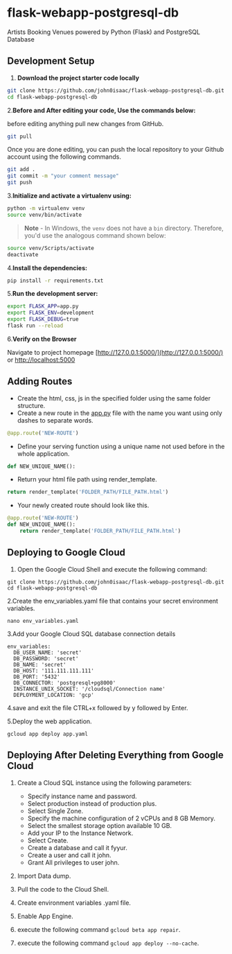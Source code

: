 # flask-webapp-postgresql-db

Artists Booking Venues powered by Python (Flask) and PostgreSQL Database

## Development Setup

1. **Download the project starter code locally**

  ```bash
  git clone https://github.com/john0isaac/flask-webapp-postgresql-db.git
  cd flask-webapp-postgresql-db
  ```

2.**Before and After editing your code, Use the commands below:**

before editing anything pull new changes from GitHub.

```bash
git pull
```

Once you are done editing, you can push the local repository to your Github account using the following commands.

```bash
git add .
git commit -m "your comment message"
git push
```

3.**Initialize and activate a virtualenv using:**

```bash
python -m virtualenv venv
source venv/bin/activate
```

>**Note** - In Windows, the `venv` does not have a `bin` directory. Therefore, you'd use the analogous command shown below:

```bash
source venv/Scripts/activate
deactivate
```

4.**Install the dependencies:**

```bash
pip install -r requirements.txt
```

5.**Run the development server:**

```bash
export FLASK_APP=app.py
export FLASK_ENV=development
export FLASK_DEBUG=true
flask run --reload
```

6.**Verify on the Browser**

Navigate to project homepage [http://127.0.0.1:5000/](http://127.0.0.1:5000/) or [http://localhost:5000](http://localhost:5000)

## Adding Routes

- Create the html, css, js in the specified folder using the same folder structure.
- Create a new route in the [app.py](./app.py) file with the name you want using only dashes to separate words.

```PYTHON
@app.route('NEW-ROUTE')
```

- Define your serving function using a unique name not used before in the whole application.

```PYTHON
def NEW_UNIQUE_NAME():
```

- Return your html file path using render_template.

```PYTHON
return render_template('FOLDER_PATH/FILE_PATH.html')
```

- Your newly created route should look like this.

```PYTHON
@app.route('NEW-ROUTE')
def NEW_UNIQUE_NAME():
    return render_template('FOLDER_PATH/FILE_PATH.html')
```

## Deploying to Google Cloud

1. Open the Google Cloud Shell and execute the following command:

  ```shell
  git clone https://github.com/john0isaac/flask-webapp-postgresql-db.git
  cd flask-webapp-postgresql-db
  ```

2.Create the env_variables.yaml file that contains your secret environment variables.

  ```shell
  nano env_variables.yaml
  ```

3.Add your Google Cloud SQL database connection details

```shell
env_variables:
  DB_USER_NAME: 'secret'
  DB_PASSWORD: 'secret'
  DB_NAME: 'secret'
  DB_HOST: '111.111.111.111'
  DB_PORT: '5432'
  DB_CONNECTOR: 'postgresql+pg8000'
  INSTANCE_UNIX_SOCKET: '/cloudsql/Connection name'
  DEPLOYMENT_LOCATION: 'gcp'
```

4.save and exit the file CTRL+x followed by y followed by Enter.

5.Deploy the web application.

  ```shell
  gcloud app deploy app.yaml
  ```

## Deploying After Deleting Everything from Google Cloud

1. Create a Cloud SQL instance using the following parameters:
    - Specify instance name and password.
    - Select production instead of production plus.
    - Select Single Zone.
    - Specify the machine configuration of 2 vCPUs and 8 GB Memory.
    - Select the smallest storage option available 10 GB.
    - Add your IP to the Instance Network.
    - Select Create.
    - Create a database and call it fyyur.
    - Create a user and call it john.
    - Grant All privileges to user john.

2. Import Data dump.
3. Pull the code to the Cloud Shell.
4. Create environment variables .yaml file.
5. Enable App Engine.
6. execute the following command `gcloud beta app repair`.
7. execute the following command `gcloud app deploy --no-cache`.
